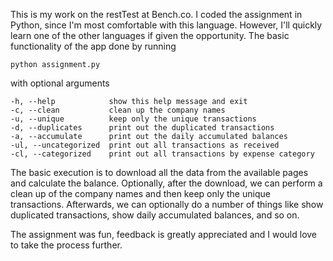 This is my work on the restTest at Bench.co. I coded the assignment in Python, since I'm most comfortable with this
language. However, I'll quickly learn one of the other languages if given the opportunity. The basic functionality of
the app done by running

    python assignment.py

with optional arguments

    -h, --help            show this help message and exit
    -c, --clean           clean up the company names
    -u, --unique          keep only the unique transactions
    -d, --duplicates      print out the duplicated transactions
    -a, --accumulate      print out the daily accumulated balances
    -ul, --uncategorized  print out all transactions as received
    -cl, --categorized    print out all transactions by expense category

The basic execution is to download all the data from the available pages and calculate the balance. Optionally, after
the download, we can perform a clean up of the company names and then keep only the unique transactions. Afterwards,
we can optionally do a number of things like show duplicated transactions, show daily accumulated balances, and so on.

The assignment was fun, feedback is greatly appreciated and I would love to take the process further.